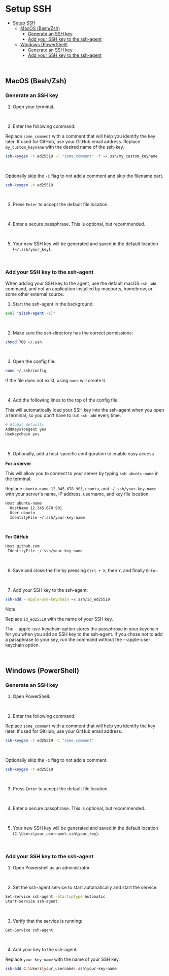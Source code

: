 # Setup SSH

- [Setup SSH](#setup-ssh)
  - [MacOS (Bash/Zsh)](#macos-bashzsh)
    - [Generate an SSH key](#generate-an-ssh-key)
    - [Add your SSH key to the ssh-agent](#add-your-ssh-key-to-the-ssh-agent)
  - [Windows (PowerShell)](#windows-powershell)
    - [Generate an SSH key](#generate-an-ssh-key-1)
    - [Add your SSH key to the ssh-agent](#add-your-ssh-key-to-the-ssh-agent-1)

<br>

## MacOS (Bash/Zsh)

### Generate an SSH key

1. Open your terminal.

<br>

2. Enter the following command:

Replace `some_comment` with a comment that will help you identify the key later. If used for GitHub, use your GitHub email address.
Replace `my_custom_keyname` with the desired name of the ssh-key.

```sh
ssh-keygen -t ed25519 -C "some_comment" -f ~/.ssh/my_custom_keyname
```

<br>

Optionally skip the `-C` flag to not add a comment and skip the filename part.

```sh
ssh-keygen -t ed25519
```

<br>

3. Press `Enter` to accept the default file location.

<br>

4. Enter a secure passphrase. This is optional, but recommended.

<br>

5. Your new SSH key will be generated and saved in the default location (`~/.ssh/your_key`).

<br>

### Add your SSH key to the ssh-agent

When adding your SSH key to the agent, use the default macOS `ssh-add` command, and not an application installed by macports, homebrew, or some other external source.

1. Start the ssh-agent in the background:

```sh
eval "$(ssh-agent -s)"
```

<br>

2. Make sure the ssh-directory has the correct permissions:

```sh
chmod 700 ~/.ssh
```

<br>

3. Open the config file:

```sh
nano ~/.ssh/config
```

If the file does not exist, using `nano` will create it.

<br>

4. Add the following lines to the top of the config file:

This will automatically load your SSH key into the ssh-agent when you open a terminal, so you don't have to run `ssh-add` every time.

```sh
# Global defaults
AddKeysToAgent yes
UseKeychain yes
```

<br>

5. Optionally, add a host-specific configuration to enable easy access

**For a server**

This will allow you to connect to your server by typing `ssh ubuntu-name` in the terminal. 

Replace `ubuntu-name`, `12.345.678.901`, `ubuntu`, and `~/.ssh/your-key-name` with your server's name, IP address, username, and key file location.

```sh
Host ubuntu-name
  HostName 12.345.678.901
  User ubuntu
  IdentityFile ~/.ssh/your-key-name
```

<br>

**For GitHub**

```sh
Host github.com
 IdentityFile ~/.ssh/your_key_name
```

<br>

6. Save and close the file by pressing `Ctrl + X`, then `Y`, and finally `Enter`.

<br>

7. Add your SSH key to the ssh-agent:

```sh
ssh-add --apple-use-keychain ~/.ssh/id_ed25519
```

> [!NOTE]
> Replace `id_ed25519` with the name of your SSH key.
>
> The --apple-use-keychain option stores the passphrase in your keychain for you when you add an SSH key to the ssh-agent. If you chose not to add a passphrase to your key, run the command without the --apple-use-keychain option.

<br>

## Windows (PowerShell)

### Generate an SSH key

1. Open PowerShell.

<br>

2. Enter the following command:

Replace `some_comment` with a comment that will help you identify the key later. If used for GitHub, use your GitHub email address.

```sh
ssh-keygen -t ed25519 -C "some_comment"
```

<br>

Optionally skip the `-C` flag to not add a comment.

```sh
ssh-keygen -t ed25519
```

<br>

3. Press `Enter` to accept the default file location.

<br>

4. Enter a secure passphrase. This is optional, but recommended.

<br>

5. Your new SSH key will be generated and saved in the default location (`C:\Users\your_username\.ssh\your_key`).

<br>

### Add your SSH key to the ssh-agent

1. Open Powershell as an administrator.

<br>

2. Set the ssh-agent service to start automatically and start the service:

```sh
Set-Service ssh-agent -StartupType Automatic
Start-Service ssh-agent
```

<br>

3. Verify that the service is running:

```sh
Get-Service ssh-agent
```

<br>

4. Add your key to the ssh-agent:

Replace `your-key-name` with the name of your SSH key.

```sh
ssh-add C:\Users\your_username\.ssh\your-key-name
```

<br>
